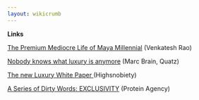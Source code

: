 ```yaml
---
layout: wikicrumb 
---
```

**Links**

[The Premium Mediocre Life of Maya Millennial][1] (Venkatesh Rao)

[Nobody knows what luxury is anymore][2] (Marc Brain, Quatz)

[The new Luxury White Paper ][3](Highsnobiety)

[A Series of Dirty Words: EXCLUSIVITY][4] (Protein Agency)



[1]:	https://www.ribbonfarm.com/2017/08/17/the-premium-mediocre-life-of-maya-millennial/
[2]:	https://qz.com/1303457/nobody-knows-what-luxury-is-anymore/
[3]:	https://www.highsnobiety.com/p/the-new-luxury-whitepaper-highsnobiety/
[4]:	https://www.proteinagency.com/reports/a-series-of-dirty-words-exclusivity